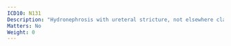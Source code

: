 ```yaml
---
ICD10: N131
Description: "Hydronephrosis with ureteral stricture, not elsewhere classified"
Matters: No
Weight: 0
---
```

